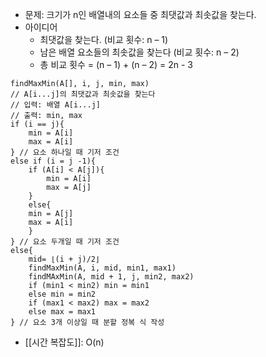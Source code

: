  - 문제: 크기가 n인 배열내의 요소들 중 최댓값과 최솟값을 찾는다.
- 아이디어
	- 최댓값을 찾는다. (비교 횟수: n – 1)
	- 남은 배열 요소들의 최솟값을 찾는다 (비교 횟수: n – 2)
	- 총 비교 횟수 = (n – 1) + (n – 2) = 2n - 3

```
findMaxMin(A[], i, j, min, max)
// A[i...j]의 최댓값과 최솟값을 찾는다
// 입력: 배열 A[i...j]
// 출력: min, max
if (i == j){
	min = A[i]
	max = A[i]
} // 요소 하나일 때 기저 조건
else if (i = j -1){
	if (A[i] < A[j]){
		min = A[i]
		max = A[j]
	}
	else{
	min = A[j]
	max = A[i]
	}
} // 요소 두개일 때 기저 조건
else{
	mid= ⌊(i + j)/2⌋
	findMaxMin(A, i, mid, min1, max1)
	findMAxMin(A, mid + 1, j, min2, max2)
	if (min1 < min2) min = min1
	else min = min2
	if (max1 < max2) max = max2
	else max = max1
} // 요소 3개 이상일 때 분할 정복 식 작성
```

- [[시간 복잡도]]: O(n)